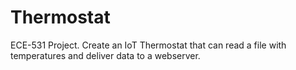 # Thermostat
ECE-531 Project. Create an IoT Thermostat that can read a file with temperatures and deliver data to a webserver.
